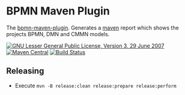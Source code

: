 # BPMN Maven Plugin

The [bpmn-maven-plugin](https://jonasrutishauser.github.io/bpmn-maven-plugin/snapshot).
Generates a [maven](https://maven.apache.org) report which shows the projects BPMN, DMN and CMMN models.

[![GNU Lesser General Public License, Version 3, 29 June 2007](https://img.shields.io/github/license/jonasrutishauser/bpmn-maven-plugin.svg?label=License)](http://www.gnu.org/licenses/lgpl-3.0.txt)
[![Maven Central](https://img.shields.io/maven-central/v/com.github.jonasrutishauser/bpmn-maven-plugin.svg?label=Maven%20Central)](http://search.maven.org/#search%7Cga%7C1%7Cg%3A%22com.github.jonasrutishauser%22%20a%3A%22bpmn-maven-plugin%22)
[![Build Status](https://img.shields.io/travis/jonasrutishauser/bpmn-maven-plugin/master.svg?label=Build)](https://travis-ci.org/jonasrutishauser/bpmn-maven-plugin)

## Releasing

* Execute `mvn -B release:clean release:prepare release:perform`

